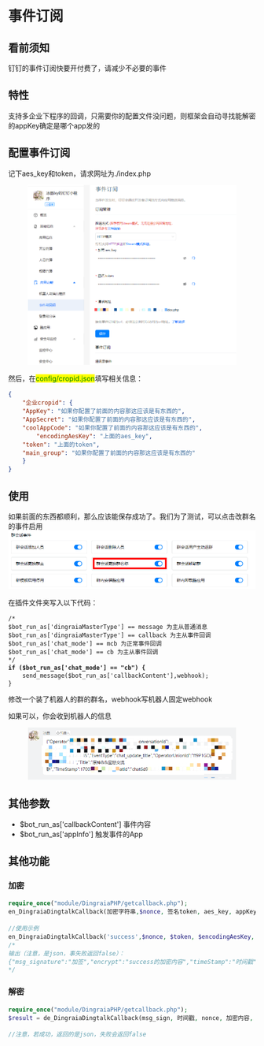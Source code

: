 # 事件订阅

## 看前须知

钉钉的事件订阅快要开付费了，请减少不必要的事件

## 特性

支持多企业下程序的回调，只需要你的配置文件没问题，则框架会自动寻找能解密的appKey确定是哪个app发的

## 配置事件订阅

记下aes\_key和token，请求网址为./index.php

<figure><img src="../../.gitbook/assets/image (98).png" alt=""><figcaption></figcaption></figure>

然后，在<mark style="color:green;">config/cropid.json</mark>填写相关信息：

```json
{
    "企业cropid": {
	"AppKey": "如果你配置了前面的内容那这应该是有东西的",
	"AppSecret": "如果你配置了前面的内容那这应该是有东西的",
	"coolAppCode": "如果你配置了前面的内容那这应该是有东西的",
        "encodingAesKey": "上面的aes_key",
	"token": "上面的token",
	"main_group": "如果你配置了前面的内容那这应该是有东西的"
    }
}
```

## 使用

如果前面的东西都顺利，那么应该能保存成功了。我们为了测试，可以点击改群名的事件启用![](<../../.gitbook/assets/image (99).png>)

在插件文件夹写入以下代码：

<pre class="language-php"><code class="lang-php">/*
$bot_run_as['dingraiaMasterType'] == message 为主从普通消息
$bot_run_as['dingraiaMasterType'] == callback 为主从事件回调
$bot_run_as['chat_mode'] == mcb 为正常事件回调
$bot_run_as['chat_mode'] == cb 为主从事件回调
*/
<strong>if ($bot_run_as['chat_mode'] == "cb") {
</strong>    send_message($bot_run_as['callbackContent'],webhook);
}
</code></pre>

修改一个装了机器人的群的群名，webhook写机器人固定webhook

如果可以，你会收到机器人的信息

<figure><img src="../../.gitbook/assets/image (100).png" alt=""><figcaption></figcaption></figure>

## 其他参数

* $bot\_run\_as\['callbackContent'] 事件内容
* $bot\_run\_as\['appInfo'] 触发事件的App

## 其他功能

### 加密

```php
require_once("module/DingraiaPHP/getcallback.php");
en_DingraiaDingtalkCallback(加密字符串,$nonce, 签名token, aes_key, appKey);

//使用示例
en_DingraiaDingtalkCallback('success',$nonce, $token, $encodingAesKey, $suiteKey);
/*
输出（注意，是json，事失败返回false）：
{"msg_signature":"加签","encrypt":"success的加密内容","timeStamp":"时间戳","nonce":"nonce"}
*/
```

### 解密

```php
require_once("module/DingraiaPHP/getcallback.php");
$result = de_DingraiaDingtalkCallback(msg_sign, 时间戳, nonce, 加密内容, 签名token, aes_key, appKey);

//注意，若成功，返回的是json，失败会返回false
```
